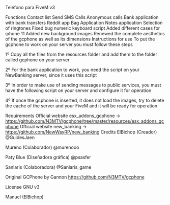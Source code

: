 
Teléfono para FiveM v3

Functions
Contact list
Send SMS
Calls
Anonymous calls
Bank application with bank transfers
Reddit app
Bag Application
Notes application
Selection of ringtones
Fixed bug numeric keyboard script
Added different cases for iphone 11
Added new background images
Renewed the complete aesthetics of the gcphone as well as its dimensions
Instructions for use
To put the gcphone to work on your server you must follow these steps

1º Copy all the files from the resources folder and add them to the folder called gcphone on your server

2º For the bank application to work, you need the script on your NewBanking server, since it uses this script

3º In order to make use of sending messages to public services, you must have the following script on your server and configure it for operation

4º If once the gcphone is inserted, it does not load the images, try to delete the cache of the server and your FiveM and it will be ready for operation

Requirements
Official website esx_addons_gcphone -> https://github.com/N3MTV/gcphone/tree/master/resources/esx_addons_gcphone
Official website new_banking -> https://github.com/NewWayRP/new_banking
Credits
ElBichop (Creador) @GuidesJaen

Mureno (Colaborador) @murenooo

Paty Blue (Diseñadora gráfica) @psasfer

Sanlaris (Colaboradora) @Sanlaris_game

Original GCPhone by Gannon https://github.com/N3MTV/gcphone

License
GNU v3

Manuel (ElBichop)

